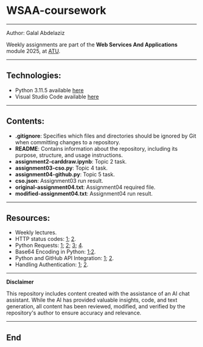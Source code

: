 # WSAA-coursework

***
Author: Galal Abdelaziz

Weekly assignments are part of the __Web Services And Applications__ module 2025, at [ATU](https://www.atu.ie/).

***

## Technologies:

* Python 3.11.5 available [here](https://www.anaconda.com/download)
* Visual Studio Code available [here](https://code.visualstudio.com/)

***

## Contents:

* **.gitignore**: Specifies which files and directories should be ignored by Git when committing changes to a repository.
* **README**: Contains information about the repository, including its purpose, structure, and usage instructions.
* **assignment2-carddraw.ipynb**: Topic 2 task.
* **assignment03-cso.py**: Topic 4 task.
* **assignment04-github.py**: Topic 5 task.
* **cso.json**: Assignment03 run result.
* **original-assignment04.txt**: Assignment04 required file.
* **modified-assignment04.txt**: Assignment04 run result.

***

## Resources:

 * Weekly lectures.
 * HTTP status codes: [1](https://en.wikipedia.org/wiki/List_of_HTTP_status_codes); [2](https://developer.mozilla.org/en-US/docs/Web/HTTP/Reference/Status).
 * Python Requests: [1](https://www.geeksforgeeks.org/response-json-python-requests/); [2](https://datagy.io/python-requests-json/); [3](https://pynative.com/parse-json-response-using-python-requests-library/); [4](https://stackoverflow.com/questions/16877422/whats-the-best-way-to-parse-a-json-response-from-the-requests-library).
 * Base64 Encoding in Python: [1](https://ioflood.com/blog/python-base64-encode/#:~:text=To%20encode%20data%20using%20base64,version%20of%20the%20input%20data.&text=In%20this%20example%2C%20we%20import,define%20a%20byte%20string%20data%20);[2]( https://docs.python.org/3/library/base64.html).
 * Python and GitHub API Integration: [1](https://thepythoncode.com/article/using-github-api-in-python); [2](https://stackoverflow.com/questions/55663379/how-to-createupdate-file-in-github-repo-using-github-api-and-python-requests).
 * Handling Authentication: [1](https://docs.github.com/en/authentication/keeping-your-account-and-data-secure/managing-your-personal-access-tokens); [2](https://docs.catalyst.zoho.com/en/tutorials/githubbot/java/generate-personal-access-token/).

***

**Disclaimer**

This repository includes content created with the assistance of an AI chat assistant. While the AI has provided valuable insights, code, and text generation, all content has been reviewed, modified, and verified by the repository's author to ensure accuracy and relevance.

***

## End